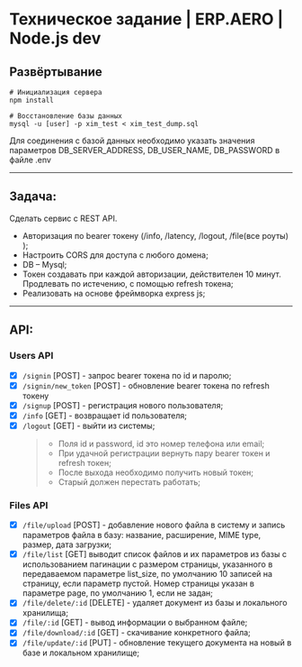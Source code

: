 # Техническое задание | ERP.AERO | Node.js dev

## Развёртывание
```shell
# Инициализация сервера
npm install

# Восстановление базы данных
mysql -u [user] -p xim_test < xim_test_dump.sql
```
Для соединения с базой данных необходимо указать значения параметров DB_SERVER_ADDRESS, DB_USER_NAME, DB_PASSWORD в файле .env

***

## Задача:
Сделать сервис с REST API.
- Авторизация по bearer токену (/info, /latency, /logout, /file(все роуты) );
- Настроить CORS для доступа с любого домена;
- DB – Mysql;
- Токен создавать при каждой авторизации, действителен 10 минут. Продлевать по
  истечению, с помощью refresh токена;
- Реализовать на основе фреймворка express js;

***

## API:
### Users API
- [x] `/signin` [POST] - запрос bearer токена по id и паролю;
- [x] `/signin/new_token` [POST] - обновление bearer токена по refresh токену
- [x] `/signup` [POST] - регистрация нового пользователя;
- [x] `/info` [GET] - возвращает id пользователя;
- [x] `/logout` [GET] - выйти из системы;
  > - Поля id и password, id это номер телефона или email;
  > - При удачной регистрации вернуть пару bearer токен и refresh токен;
  > - После выхода необходимо получить новый токен;
  > - Старый должен перестать работать;
### Files API
- [x] `/file/upload` [POST] - добавление нового файла в систему и запись параметров файла в базу: название, расширение, MIME type, размер, дата загрузки;
- [x] `/file/list` [GET] выводит список файлов и их параметров из базы с использованием пагинации с размером страницы, указанного в передаваемом параметре list_size, по умолчанию 10 записей на страницу, если параметр пустой. Номер страницы указан в параметре page, по умолчанию 1, если не задан;
- [x] `/file/delete/:id` [DELETE] - удаляет документ из базы и локального хранилища;
- [x] `/file/:id` [GET] - вывод информации о выбранном файле;
- [x] `/file/download/:id` [GET] - скачивание конкретного файла;
- [x] `/file/update/:id` [PUT] - обновление текущего документа на новый в базе и локальном хранилище;